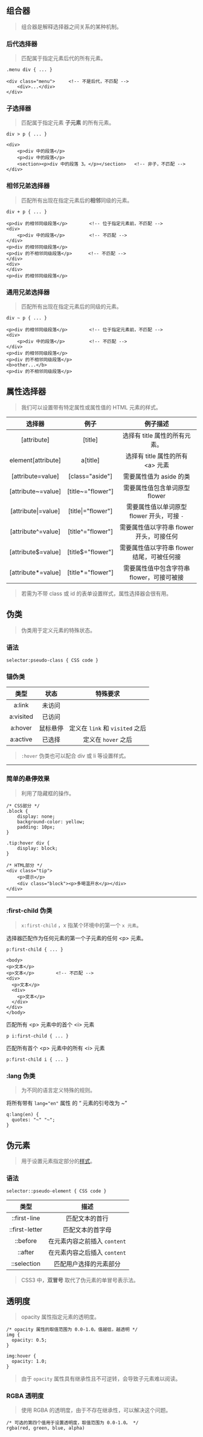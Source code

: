 ## 组合器  
> 组合器是解释选择器之间关系的某种机制。  

### 后代选择器  
> 匹配属于指定元素后代的所有元素。  
```
.menu div { ... }

<div class="menu">     <!-- 不是后代，不匹配 -->
    <div>...</div>     
</div>
```

### 子选择器
> 匹配属于指定元素 **子元素** 的所有元素。  
```
div > p { ... }

<div>
    <p>div 中的段落</p>
    <p>div 中的段落</p>
    <section><p>div 中的段落 3。</p></section>   <!-- 非子，不匹配 -->
</div>
```

### 相邻兄弟选择器  
> 匹配所有出现在指定元素后的**相邻**同级的元素。  
```
div + p { ... }

<p>div 的相邻同级段落</p>        <!-- 位于指定元素前，不匹配 -->
<div>
    <p>div 中的段落</p>         <!-- 不匹配 -->
</div>
<p>div 的相邻同级段落</p>
<p>div 的不相邻同级段落</p>      <!-- 不匹配 -->
</div>
<div>
</div>
<p>div 的相邻同级段落</p>
```

### 通用兄弟选择器  
> 匹配所有出现在指定元素后的同级的元素。  
```
div ~ p { ... }

<p>div 的相邻同级段落</p>        <!-- 位于指定元素前，不匹配 -->
<div>
    <p>div 中的段落</p>         <!-- 不匹配 -->
</div>
<p>div 的相邻同级段落</p>
<p>div 的不相邻同级段落</p>      
<b>other...</b>
<p>div 的不相邻同级段落</p>
```  

## 属性选择器  
> 我们可以设置带有特定属性或属性值的 HTML 元素的样式。  

选择器 | 例子 | 例子描述
 :-: | :-: | :-:
 [attribute] | [title] | 选择有 title 属性的所有元素。
 element[attribute] | a[title] | 选择有 title 属性的所有 <a\> 元素
 [attribute=value] | [class="aside"] | 需要属性值为 aside 的类
 [attribute~=value] | [title~="flower"] | 需要属性值包含单词原型 flower
 [attribute\|=value] | [title\|="flower"] | 需要属性值以单词原型 flower 开头，可接 `-`
 [attribute^=value] | [title^="flower"] | 需要属性值以字符串 flower 开头，可接任何
 [attribute$=value] | [title$="flower"] | 需要属性值以字符串 flower 结尾，可被任何接
 [attribute*=value] | [title*="flower"] | 需要属性值中包含字符串 flower，可接可被接  

> 若需为不带 class 或 id 的表单设置样式，属性选择器会很有用。

## 伪类  
> 伪类用于定义元素的特殊状态。  

### 语法  
```
selector:pseudo-class { CSS code }
```

### 锚伪类

 类型 | 状态 | 特殊要求     
 :-: | :-: | :-:   
 a:link | 未访问 | 
 a:visited | 已访问 |  
 a:hover | 鼠标悬停 | 定义在 `link` 和 `visited` 之后
 a:active | 已选择 | 定义在 `hover` 之后  
> `:hover` 伪类也可以配合 div 或 li 等设置样式。  

----  
### 简单的悬停效果  
> 利用了隐藏框的操作。  
```
/* CSS部分 */
.block {
    display: none;
    background-color: yellow;
    padding: 10px;
}

.tip:hover div {
    display: block;
}

/* HTML部分 */
<div class="tip">
    <p>提示</p>
    <div class="block"><p>多喝温开水</p></div>
</div>
```
----

### :first-child 伪类  
> `x:first-child` ，x 指某个环境中的第一个 `x 元素`。   

选择器匹配作为任何元素的第一个子元素的任何 <p\> 元素。
```
p:first-child { ... }
  
<body>
<p>文本</p>
<p>文本</p>        <!-- 不匹配 -->
<div>
  <p>文本</p>
  <div>
    <p>文本</p>
  </div>
</div>
</body>
```

匹配所有 <p\> 元素中的首个 <i\> 元素
```
p i:first-child { ... }
```

匹配所有首个 <p\> 元素中的所有 <i\> 元素  
```
p:first-child i { ... }
```

### :lang 伪类  
> 为不同的语言定义特殊的规则。  

将所有带有 `lang="en"` 属性 的 <q> 元素的引号改为 ~  
```
q:lang(en) {
  quotes: "~" "~";
}
```

## 伪元素  
> 用于设置元素指定部分的[样式](https://www.w3school.com.cn/css/css_pseudo_elements.asp)。  

### 语法  
```
selector::pseudo-element { CSS code }
```
 类型 | 描述 
 :-: | :-: 
 ::first-line | 匹配文本的首行  
 ::first-letter | 匹配文本的首字母
 ::before | 在元素内容之前插入 `content`
 ::after |  在元素内容之后插入 `content`
 ::selection | 匹配用户选择的元素部分  
> CSS3 中，**双冒号** 取代了伪元素的单冒号表示法。

## 透明度  
> opacity 属性指定元素的透明度。  

```
/* opacity 属性的取值范围为 0.0-1.0。值越低，越透明 */
img {
  opacity: 0.5;
}

img:hover {
  opacity: 1.0;
}
```
> 由于 `opacity` 属性具有继承性且不可逆转，会导致子元素难以阅读。  

### RGBA 透明度  
> 使用 RGBA 的透明度，由于不存在继承性，可以解决这个问题。  

```
/* 可选的第四个值用于设置透明度，取值范围为 0.0-1.0。 */
rgba(red, green, blue, alpha)
```






